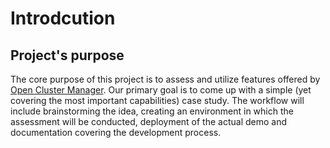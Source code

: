 # Introdcution

## Project's purpose
The core purpose of this project is to assess and utilize features offered by [Open Cluster Manager](./chapters/02_tech-stack.md). Our primary goal is to come up with a simple (yet covering the most important capabilities) case study. The workflow will include brainstorming the idea, creating an environment in which the assessment will be conducted, deployment of the actual demo and documentation covering the development process.

